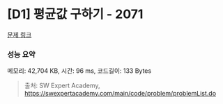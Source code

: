 # [D1] 평균값 구하기 - 2071 

[문제 링크](https://swexpertacademy.com/main/code/problem/problemDetail.do?contestProbId=AV5QRnJqA5cDFAUq) 

### 성능 요약

메모리: 42,704 KB, 시간: 96 ms, 코드길이: 133 Bytes



> 출처: SW Expert Academy, https://swexpertacademy.com/main/code/problem/problemList.do